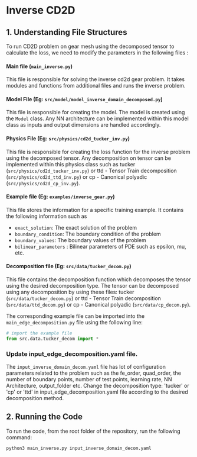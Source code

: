 
# Inverse CD2D






## 1. Understanding File Structures

To run CD2D problem on gear mesh using the decomposed tensor to calculate the loss, we need to modify the parameters in the following files :


#### Main file (`main_inverse.py`)
    
    
This file is responsible for solving the inverse cd2d gear problem. It takes modules and functions from additional files and runs the inverse problem. 





#### Model File (Eg: `src/model/model_inverse_domain_decomposed.py`)

This file is responsible for creating the model. The model is created using the `Model` class.  Any NN architecture can be implemented within this model class as inputs and output dimensions are handled accordingly.




#### Physics File (Eg: `src/physics/cd2d_tucker_inv.py`)

This file is responsible for creating the loss function for the inverse problem using the decomposed tensor. Any decomposition on tensor can be implemented within this physics class such as tucker (`src/physics/cd2d_tucker_inv.py`) or ttd - Tensor Train decomposition (`src/physics/cd2d_ttd_inv.py`) or cp - Canonical polyadic (`src/physics/cd2d_cp_inv.py`).



#### Example file (Eg: `examples/inverse_gear.py`)

This file stores the information for a specific training example. It contains the following information such as 
- `exact_solution`: The exact solution of the problem
- `boundary_condition`: The boundary condition of the problem
- `boundary_values`: The boundary values of the problem
- `bilinear_parameters` : Bilinear parameters of PDE such as epsilon, mu, etc.


#### Decomposition file (Eg: `src/data/tucker_decom.py`)

This file contains the decomposition function which decomposes the tensor using the desired decomposition type. The tensor can be decomposed using any decomposition by using these files: tucker (`src/data/tucker_decom.py`) or ttd - Tensor Train decomposition (`src/data/ttd_decom.py`) or cp - Canonical polyadic (`src/data/cp_decom.py`).

The corresponding example file can be imported into the `main_edge_decomposition.py` file using the following line:


```python
# import the example file
from src.data.tucker_decom import *
```

### Update input_edge_decomposition.yaml file. 

The `input_inverse_domain_decom.yaml` file has lot of configuration parameters related to the problem such as the fe_order, quad_order, the number of boundary points, number of test points, learning rate, NN Architecture, output_folder etc. Change the decomposition type: 'tucker' or 'cp' or 'ttd' in input_edge_decomposition.yaml file according to the desired decomposition method.



## 2. Running the Code

To run the code, from the root folder of the repository, run the following command:

```bash
python3 main_inverse.py input_inverse_domain_decom.yaml
```

